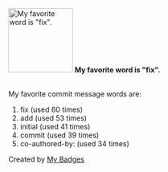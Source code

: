 <img src="https://my-badges.github.io/my-badges/favorite-word.png" alt="My favorite word is &quot;fix&quot;." title="My favorite word is &quot;fix&quot;." width="128">
<strong>My favorite word is &quot;fix&quot;.</strong>
<br><br>

My favorite commit message words are:

1. fix (used 60 times)
2. add (used 53 times)
3. initial (used 41 times)
4. commit (used 39 times)
5. co-authored-by: (used 34 times)


Created by <a href="https://github.com/my-badges/my-badges">My Badges</a>